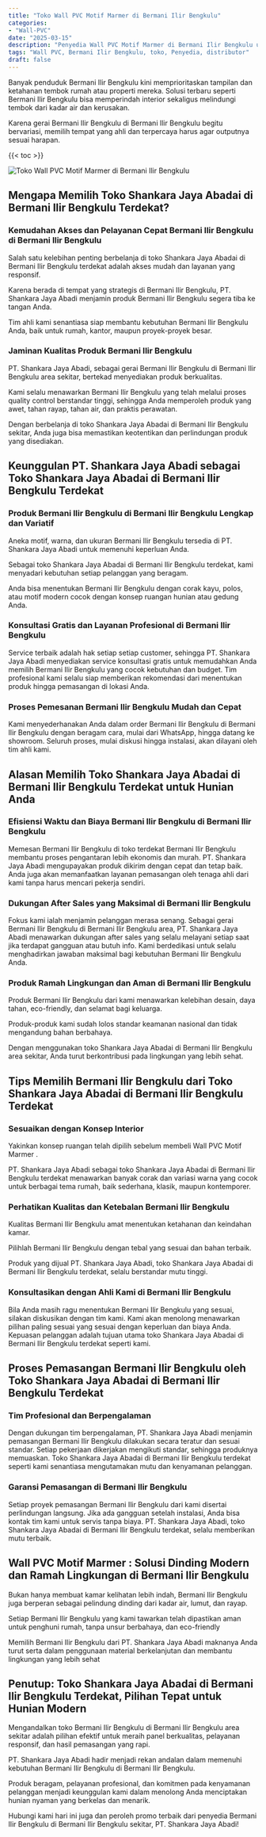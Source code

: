 ```yaml
---
title: "Toko Wall PVC Motif Marmer di Bermani Ilir Bengkulu"
categories: 
- "Wall-PVC"
date: "2025-03-15"
description: "Penyedia Wall PVC Motif Marmer di Bermani Ilir Bengkulu untuk hunian, office, serta ritel. Panel unggulan, pilihan motif, variasi warna elegan, dengan jasa penempatan ditangani oleh tenaga ahli ahli dan garansi resmi!|Servis penjualan Wall PVC Motif Marmer di Bermani Ilir Bengkulu bagi kebutuhan rumah, perkantoran, atau ritel, dengan material terbaik dan pemasangan oleh tenaga ahli ahli serta garansi resmi.|Solusi Wall PVC Motif Marmer di Bermani Ilir Bengkulu yang andal bagi tempat tinggal, office, serta ritel, dengan panel berkualitas dan instalasi ditangani oleh teknisi profesional dan garansi resmi.|Penjualan Wall PVC Motif Marmer di Bermani Ilir Bengkulu bagi tempat tinggal, perkantoran, dan ritel, dengan panel terbaik dan penempatan ditangani oleh teknisi profesional, lengkap dengan kepastian resmi.}"
tags: "Wall PVC, Bermani Ilir Bengkulu, toko, Penyedia, distributor"
draft: false
---
```


Banyak penduduk Bermani Ilir Bengkulu kini memprioritaskan tampilan dan ketahanan tembok rumah atau properti mereka. Solusi terbaru seperti Bermani Ilir Bengkulu bisa memperindah interior sekaligus melindungi tembok dari kadar air dan kerusakan.

Karena gerai Bermani Ilir Bengkulu di Bermani Ilir Bengkulu begitu bervariasi, memilih tempat yang ahli dan terpercaya harus agar outputnya sesuai harapan.

{{< toc >}}

![Toko Wall PVC Motif Marmer di Bermani Ilir Bengkulu](/images/Wall-PVC/Toko-Wall-PVC-Motif-Marmer-di-Bermani-Ilir-Bengkulu.png)


## Mengapa Memilih Toko Shankara Jaya Abadai di Bermani Ilir Bengkulu Terdekat?

### Kemudahan Akses dan Pelayanan Cepat Bermani Ilir Bengkulu di Bermani Ilir Bengkulu

Salah satu kelebihan penting berbelanja di toko Shankara Jaya Abadai di Bermani Ilir Bengkulu terdekat adalah akses mudah dan layanan yang responsif.

Karena berada di tempat yang strategis di Bermani Ilir Bengkulu, PT. Shankara Jaya Abadi menjamin produk Bermani Ilir Bengkulu segera tiba ke tangan Anda.

Tim ahli kami senantiasa siap membantu kebutuhan Bermani Ilir Bengkulu Anda, baik untuk rumah, kantor, maupun proyek-proyek besar.

### Jaminan Kualitas Produk Bermani Ilir Bengkulu

PT. Shankara Jaya Abadi, sebagai gerai Bermani Ilir Bengkulu di Bermani Ilir Bengkulu area sekitar, bertekad menyediakan produk berkualitas.

Kami selalu menawarkan Bermani Ilir Bengkulu yang telah melalui proses quality control berstandar tinggi, sehingga Anda memperoleh produk yang awet, tahan rayap, tahan air, dan praktis perawatan.

Dengan berbelanja di toko Shankara Jaya Abadai di Bermani Ilir Bengkulu sekitar, Anda juga bisa memastikan keotentikan dan perlindungan produk yang disediakan.

## Keunggulan PT. Shankara Jaya Abadi sebagai Toko Shankara Jaya Abadai di Bermani Ilir Bengkulu Terdekat

### Produk Bermani Ilir Bengkulu di Bermani Ilir Bengkulu Lengkap dan Variatif

Aneka motif, warna, dan ukuran Bermani Ilir Bengkulu tersedia di PT. Shankara Jaya Abadi untuk memenuhi keperluan Anda.

Sebagai toko Shankara Jaya Abadai di Bermani Ilir Bengkulu terdekat, kami menyadari kebutuhan setiap pelanggan yang beragam.

Anda bisa menentukan Bermani Ilir Bengkulu dengan corak kayu, polos, atau motif modern cocok dengan konsep ruangan hunian atau gedung Anda.

### Konsultasi Gratis dan Layanan Profesional di Bermani Ilir Bengkulu

Service terbaik adalah hak setiap setiap customer, sehingga PT. Shankara Jaya Abadi menyediakan service konsultasi gratis untuk memudahkan Anda memilih Bermani Ilir Bengkulu yang cocok kebutuhan dan budget. Tim profesional kami selalu siap memberikan rekomendasi dari menentukan produk hingga pemasangan di lokasi Anda.

### Proses Pemesanan Bermani Ilir Bengkulu Mudah dan Cepat

Kami menyederhanakan Anda dalam order Bermani Ilir Bengkulu di Bermani Ilir Bengkulu dengan beragam cara, mulai dari WhatsApp, hingga datang ke showroom. Seluruh proses, mulai diskusi hingga instalasi, akan dilayani oleh tim ahli kami.

## Alasan Memilih Toko Shankara Jaya Abadai di Bermani Ilir Bengkulu Terdekat untuk Hunian Anda

### Efisiensi Waktu dan Biaya Bermani Ilir Bengkulu di Bermani Ilir Bengkulu

Memesan Bermani Ilir Bengkulu di toko terdekat Bermani Ilir Bengkulu membantu proses pengantaran lebih ekonomis dan murah. PT. Shankara Jaya Abadi mengupayakan produk dikirim dengan cepat dan tetap baik. Anda juga akan memanfaatkan layanan pemasangan oleh tenaga ahli dari kami tanpa harus mencari pekerja sendiri.

### Dukungan After Sales yang Maksimal di Bermani Ilir Bengkulu

Fokus kami ialah menjamin pelanggan merasa senang. Sebagai gerai Bermani Ilir Bengkulu di Bermani Ilir Bengkulu area, PT. Shankara Jaya Abadi menawarkan dukungan after sales yang selalu melayani setiap saat jika terdapat gangguan atau butuh info. Kami berdedikasi untuk selalu menghadirkan jawaban maksimal bagi kebutuhan Bermani Ilir Bengkulu Anda.

### Produk Ramah Lingkungan dan Aman di Bermani Ilir Bengkulu

Produk Bermani Ilir Bengkulu dari kami menawarkan kelebihan desain, daya tahan, eco-friendly, dan selamat bagi keluarga.

Produk-produk kami sudah lolos standar keamanan nasional dan tidak mengandung bahan berbahaya.

Dengan menggunakan toko Shankara Jaya Abadai di Bermani Ilir Bengkulu area sekitar, Anda turut berkontribusi pada lingkungan yang lebih sehat.

## Tips Memilih Bermani Ilir Bengkulu dari Toko Shankara Jaya Abadai di Bermani Ilir Bengkulu Terdekat

### Sesuaikan dengan Konsep Interior 

Yakinkan konsep ruangan telah dipilih sebelum membeli  Wall PVC Motif Marmer .

PT. Shankara Jaya Abadi sebagai toko Shankara Jaya Abadai di Bermani Ilir Bengkulu terdekat menawarkan banyak corak dan variasi warna yang cocok untuk berbagai tema rumah, baik sederhana, klasik, maupun kontemporer.

### Perhatikan Kualitas dan Ketebalan Bermani Ilir Bengkulu

Kualitas Bermani Ilir Bengkulu amat menentukan ketahanan dan keindahan kamar.

Pilihlah Bermani Ilir Bengkulu dengan tebal yang sesuai dan bahan terbaik.

Produk yang dijual PT. Shankara Jaya Abadi, toko Shankara Jaya Abadai di Bermani Ilir Bengkulu terdekat, selalu berstandar mutu tinggi.

### Konsultasikan dengan Ahli Kami di Bermani Ilir Bengkulu

Bila Anda masih ragu menentukan Bermani Ilir Bengkulu yang sesuai, silakan diskusikan dengan tim kami. Kami akan menolong menawarkan pilihan paling sesuai yang sesuai dengan keperluan dan biaya Anda. Kepuasan pelanggan adalah tujuan utama toko Shankara Jaya Abadai di Bermani Ilir Bengkulu terdekat seperti kami.

## Proses Pemasangan Bermani Ilir Bengkulu oleh Toko Shankara Jaya Abadai di Bermani Ilir Bengkulu Terdekat

### Tim Profesional dan Berpengalaman

Dengan dukungan tim berpengalaman, PT. Shankara Jaya Abadi menjamin pemasangan Bermani Ilir Bengkulu dilakukan secara teratur dan sesuai standar. Setiap pekerjaan dikerjakan mengikuti standar, sehingga produknya memuaskan. Toko Shankara Jaya Abadai di Bermani Ilir Bengkulu terdekat seperti kami senantiasa mengutamakan mutu dan kenyamanan pelanggan.

### Garansi Pemasangan di Bermani Ilir Bengkulu

Setiap proyek pemasangan Bermani Ilir Bengkulu dari kami disertai perlindungan langsung. Jika ada gangguan setelah instalasi, Anda bisa kontak tim kami untuk servis tanpa biaya. PT. Shankara Jaya Abadi, toko Shankara Jaya Abadai di Bermani Ilir Bengkulu terdekat, selalu memberikan mutu terbaik.

##  Wall PVC Motif Marmer : Solusi Dinding Modern dan Ramah Lingkungan di Bermani Ilir Bengkulu

Bukan hanya membuat kamar kelihatan lebih indah, Bermani Ilir Bengkulu juga berperan sebagai pelindung dinding dari kadar air, lumut, dan rayap.

Setiap Bermani Ilir Bengkulu yang kami tawarkan telah dipastikan aman untuk penghuni rumah, tanpa unsur berbahaya, dan eco-friendly

Memilih Bermani Ilir Bengkulu dari PT. Shankara Jaya Abadi maknanya Anda turut serta dalam penggunaan material berkelanjutan dan membantu lingkungan yang lebih sehat

## Penutup: Toko Shankara Jaya Abadai di Bermani Ilir Bengkulu Terdekat, Pilihan Tepat untuk Hunian Modern

Mengandalkan toko Bermani Ilir Bengkulu di Bermani Ilir Bengkulu area sekitar adalah pilihan efektif untuk meraih panel berkualitas, pelayanan responsif, dan hasil pemasangan yang rapi.

PT. Shankara Jaya Abadi hadir menjadi rekan andalan dalam memenuhi kebutuhan Bermani Ilir Bengkulu di Bermani Ilir Bengkulu.

Produk beragam, pelayanan profesional, dan komitmen pada kenyamanan pelanggan menjadi keunggulan kami dalam menolong Anda menciptakan hunian nyaman yang berkelas dan menarik.

Hubungi kami hari ini juga dan peroleh promo terbaik dari penyedia Bermani Ilir Bengkulu di Bermani Ilir Bengkulu sekitar, PT. Shankara Jaya Abadi!